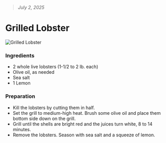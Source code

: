 > *July 2, 2025*

# Grilled Lobster

![Grilled Lobster](../images/lobster.png)

 ### Ingredients
- 2 whole live lobsters (1-1/2 to 2 lb. each)
- Olive oil, as needed
- Sea salt
- 1 Lemon

### Preparation
- Kill the lobsters by cutting them in half.
- Set the grill to medium-high heat. Brush some olive oil and place them bottom side down on the grill.
- Grill until the shells are bright red and the juices turn white, 8 to 14 minutes.
- Remove the lobsters. Season with sea salt and a squeeze of lemon.